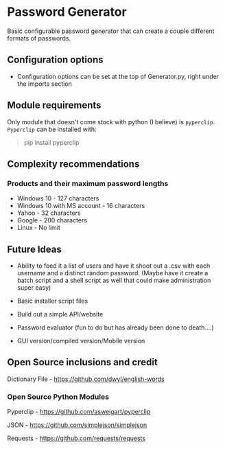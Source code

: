 # Password Generator

Basic configurable password generator that can create a couple different formats of passwords.

## Configuration options
* Configuration options can be set at the top of Generator.py, right under the imports section

## Module requirements
Only module that doesn't come stock with python (I believe) is `pyperclip`. `Pyperclip` can be installed with:
> pip install pyperclip

## Complexity recommendations

### Products and their maximum password lengths
* Windows 10 - 127 characters
* Windows 10 with MS account - 16 characters
* Yahoo - 32 characters
* Google - 200 characters
* Linux - No limit

## Future Ideas
* Ability to feed it a list of users and have it shoot out a .csv with each username and a distinct random password. (Maybe have it create a batch script and a shell script as well that could make administration super easy)

* Basic installer script files

* Build out a simple API/website

* Password evaluator (fun to do but has already been done to death....)

* GUI version/compiled version/Mobile version

## Open Source inclusions and credit
Dictionary File - https://github.com/dwyl/english-words

### Open Source Python Modules
Pyperclip - https://github.com/asweigart/pyperclip

JSON - https://github.com/simplejson/simplejson

Requests - https://github.com/requests/requests
